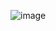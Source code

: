 ![image](https://user-images.githubusercontent.com/77582858/211652964-14df7f87-36b4-4093-b8d8-da8c9952cc75.png)
